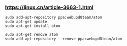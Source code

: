 
### https://linux.cn/article-3663-1.html

    sudo add-apt-repository ppa:webupd8team/atom
    sudo apt-get update
    sudo apt-get install atom

    sudo apt-get remove atom
    sudo add-apt-repository --remove ppa:webupd8team/atom
